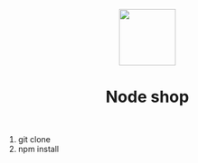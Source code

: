 <p align="center">
    <a href="http://lms.medkrmu.kz" target="_blank">
        <img src="https://upload.wikimedia.org/wikipedia/commons/thumb/d/d9/Node.js_logo.svg/1200px-Node.js_logo.svg.png" height="100px">
    </a>
    <h1 align="center">Node shop </h1>
    <br>
</p>

1. git clone 
2. npm install


